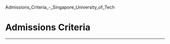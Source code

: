 Admissions_Criteria_-_Singapore_University_of_Tech



Admissions Criteria
===================

---

